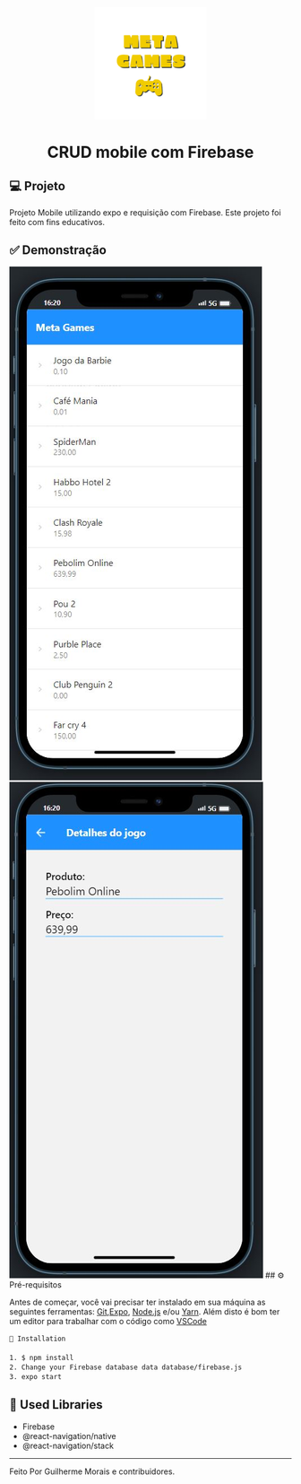 <h4 align="center">
  <img src="https://github.com/guigams/firebase_mobile/blob/main/images/logojob.png" alt="logo" height="200"/>
</h4>

<h1 align="center">
    CRUD mobile com Firebase
</h1>

## 💻 Projeto
Projeto Mobile utilizando expo e requisição com Firebase. Este projeto foi feito com fins educativos.


## ✅ Demonstração
<img src="https://github.com/guigams/firebase_mobile/blob/main/images/printmobile1.png" />
<img src="https://github.com/guigams/firebase_mobile/blob/main/images/printmobile2.png" />
## ⚙ Pré-requisitos

Antes de começar, você vai precisar ter instalado em sua máquina as seguintes ferramentas:
[Git](https://git-scm.com),[Expo](https://expo.dev/), [Node.js](https://nodejs.org/en/) e/ou [Yarn](https://yarnpkg.com/). 
Além disto é bom ter um editor para trabalhar com o código como [VSCode](https://code.visualstudio.com/)

```bash
📗 Installation

1. $ npm install
2. Change your Firebase database data database/firebase.js
3. expo start
```

## 🚀 Used Libraries
* Firebase
* @react-navigation/native
* @react-navigation/stack


<hr/>

Feito Por Guilherme Morais e contribuidores.
